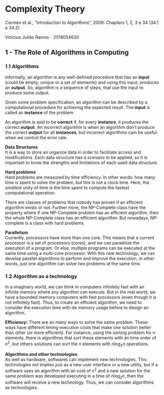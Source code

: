 # Complexity Theory
Cormen et al., "Introduction to Algorithms", 2009: Chapters 1, 2, 3 e 34 (34.1 e 34.2)

Vinicius Julião Ramos - 2018054630

## 1 - The Role of Algorithms in Computing

### 1.1 Algorithms
Informally, an algorithm is any well-defined procedure that has an **input**
(could be empty, unique or a set of elements) and using this input, produces
an **output**.
So, algorithm is a sequence of steps, that use the input to produce some output.

Given some problem specification, an algorithm can be described by a
computational procedure for achieving the expected result.
The **input** is called an **instance** of the problem.

An algorithm is said to be **correct** if, for every **instance**, it produces
the correct **output**.
An incorrect algorithm is when an algorithm don't produce the correct
**output** for all **instances**, but incorrect algorithms cam be useful when
we control the error rate.

**Data Structures** \
It is a way to store an organize data in order to facilitate access and
modifications.
Each data structure has a scenario to be applied, so it is important to know
the strengths and limitations of each used data structure.

**Hard problems**\
Hard problems are measured by time efficiency.
In other words: how many time is spent to solve the problem, but this is not
a clock time.
Here, the smallest unity of time is the time spent to compute the fastest
computational operation.

There are classes of problems that nobody has proven if an efficient
algorithm exists or not.
Further more, the NP-Complete class have the property where if one
NP-Complete problem has an efficient algorithm, then the whole NP-Complete
class has an efficient algorithm.
But nowadays, NP-complete is a class with hard problems.

**Parallelism**\
Currently, processors have more than one core.
This means that a current processor is a set of processors (cores), and we can
paralelize the execution of a program.
Or else, multiple programs can be executed at the same time using a multi-core
processor.
With this new technology, we can develop parallel algorithms to perform and
improve the execution, in other words, just one algorithm can solve two problems
at the same time.

### 1.2 Algorithm as a technology
In a imaginary world, we can think in computers infinitely fast with an infinite
memory where any algorithm can execute.
But in the real world, we have a bounded memory computers with fast processors
(even though it is not infinitely fast).
Thus, to create an efficient algorithm, we need to consider the execution time
with de memory usage before to design an algorithm.

**Efficiency**\ 
There are so many ways to solve the same problem.
These ways have different timing execution costs that make one solution better
than other (or more efficient).
For instance, using the sorting problem for $n$ elements, there is algorithms
that sort these elements with an time order of $n^2$, but others solutions
can sort the $n$ elements with $n \log_2{n}$ operations.

**Algorithms and other technologies**\
As well as hardware, softwares can implement new technologies.
This technologies not implies just as a new user interface or a new utility,
but if a software uses an algorithm with an cost of $n^2$ and a new solution
for the same problem was developed executing in a time of $n \log_2n$, then
the software will receive a new technology.
Thus, we can consider algorithms as technologies.